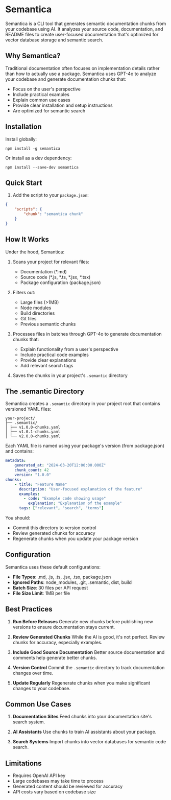 # Semantica

Semantica is a CLI tool that generates semantic documentation chunks from your codebase using AI. It analyzes your source code, documentation, and README files to create user-focused documentation that's optimized for vector database storage and semantic search.

## Why Semantica?

Traditional documentation often focuses on implementation details rather than how to actually use a package. Semantica uses GPT-4o to analyze your codebase and generate documentation chunks that:

- Focus on the user's perspective
- Include practical examples
- Explain common use cases
- Provide clear installation and setup instructions
- Are optimized for semantic search

## Installation

Install globally:

`npm install -g semantica`

Or install as a dev dependency:

`npm install --save-dev semantica`

## Quick Start

1. Add the script to your `package.json`:
```json
{
    "scripts": {
        "chunk": "semantica chunk"
    }
}
```

## How It Works

Under the hood, Semantica:

1. Scans your project for relevant files:
   - Documentation (*.md)
   - Source code (*.js, *.ts, *.jsx, *.tsx)
   - Package configuration (package.json)

2. Filters out:
   - Large files (>1MB)
   - Node modules
   - Build directories
   - Git files
   - Previous semantic chunks

3. Processes files in batches through GPT-4o to generate documentation chunks that:
   - Explain functionality from a user's perspective
   - Include practical code examples
   - Provide clear explanations
   - Add relevant search tags

4. Saves the chunks in your project's `.semantic` directory

## The .semantic Directory

Semantica creates a `.semantic` directory in your project root that contains versioned YAML files:

```
your-project/
├── .semantic/
│ ├── v1.0.0-chunks.yaml
│ ├── v1.0.1-chunks.yaml
│ └── v2.0.0-chunks.yaml
```
Each YAML file is named using your package's version (from package.json) and contains:

```yaml
metadata:
    generated_at: "2024-03-20T12:00:00.000Z"
    chunk_count: 42
    version: "1.0.0"
chunks:
    - title: "Feature Name"
      description: "User-focused explanation of the feature"
      examples:
        - code: "Example code showing usage"
          explanation: "Explanation of the example"
      tags: ["relevant", "search", "terms"]
```

You should:
- Commit this directory to version control
- Review generated chunks for accuracy
- Regenerate chunks when you update your package version

## Configuration

Semantica uses these default configurations:

- **File Types**: .md, .js, .ts, .jsx, .tsx, package.json
- **Ignored Paths**: node_modules, .git, .semantic, dist, build
- **Batch Size**: 30 files per API request
- **File Size Limit**: 1MB per file

## Best Practices

1. **Run Before Releases**
   Generate new chunks before publishing new versions to ensure documentation stays current.

2. **Review Generated Chunks**
   While the AI is good, it's not perfect. Review chunks for accuracy, especially examples.

3. **Include Good Source Documentation**
   Better source documentation and comments help generate better chunks.

4. **Version Control**
   Commit the `.semantic` directory to track documentation changes over time.

5. **Update Regularly**
   Regenerate chunks when you make significant changes to your codebase.

## Common Use Cases

1. **Documentation Sites**
   Feed chunks into your documentation site's search system.

2. **AI Assistants**
   Use chunks to train AI assistants about your package.

3. **Search Systems**
   Import chunks into vector databases for semantic code search.

## Limitations

- Requires OpenAI API key
- Large codebases may take time to process
- Generated content should be reviewed for accuracy
- API costs vary based on codebase size
